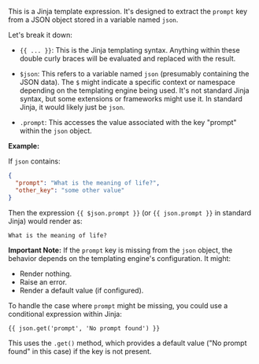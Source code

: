This is a Jinja template expression.  It's designed to extract the `prompt` key from a JSON object stored in a variable named `json`.

Let's break it down:

* `{{ ... }}`: This is the Jinja templating syntax.  Anything within these double curly braces will be evaluated and replaced with the result.

* `$json`: This refers to a variable named `json` (presumably containing the JSON data).  The `$` might indicate a specific context or namespace depending on the templating engine being used.  It's not standard Jinja syntax, but some extensions or frameworks might use it.  In standard Jinja, it would likely just be `json`.

* `.prompt`: This accesses the value associated with the key "prompt" within the `json` object.

**Example:**

If `json` contains:

```json
{
  "prompt": "What is the meaning of life?",
  "other_key": "some other value"
}
```

Then the expression `{{ $json.prompt }}` (or `{{ json.prompt }}` in standard Jinja) would render as:

```
What is the meaning of life?
```

**Important Note:**  If the `prompt` key is missing from the `json` object, the behavior depends on the templating engine's configuration.  It might:

* Render nothing.
* Raise an error.
* Render a default value (if configured).


To handle the case where `prompt` might be missing, you could use a conditional expression within Jinja:

```jinja
{{ json.get('prompt', 'No prompt found') }}
```

This uses the `.get()` method, which provides a default value ("No prompt found" in this case) if the key is not present.
